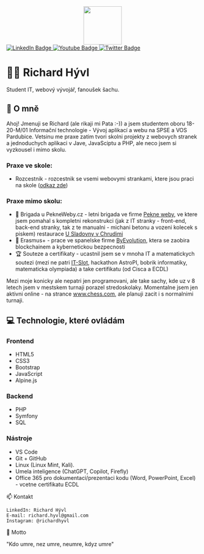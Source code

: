 <div id="header" align="center">
  <img src="https://media.giphy.com/media/M9gbBd9nbDrOTu1Mqx/giphy.gif" width="100"/>
</div>

<div id="badges">
  <a href="https://www.linkedin.com/in/richardhyvl/?originalSubdomain=cz">
    <img src="https://img.shields.io/badge/LinkedIn-blue?style=for-the-badge&logo=linkedin&logoColor=white" alt="LinkedIn Badge"/>
  </a>
  <a href="https://www.instagram.com/richardhyvl/">
    <img src="https://img.shields.io/badge/Instagram-E4405F?style=for-the-badge&logo=instagram&logoColor=white" alt="Youtube Badge"/>
  </a>
  <a href="https://x.com/projektantPata">
    <img src="https://img.shields.io/badge/X-000000?style=for-the-badge&logo=x&logoColor=white" alt="Twitter Badge"/>
  </a>
</div>

# 🧑‍💻 Richard Hývl
Student IT, webový vývojář, fanoušek šachu.

## 📖 O mně

Ahoj! Jmenuji se Richard (ale rikaji mi Pata :-)) a jsem studentem oboru 18-20-M/01 Informační technologie - Vývoj aplikací a webu na SPSE a VOS Pardubice. 
Vetsinu me praxe zatim tvori skolni projekty z webovych stranek a jednoduchych aplikaci v Jave, JavaSciptu a PHP, ale neco jsem si vyzkousel i mimo skolu.
### Praxe ve skole:
- Rozcestnik - rozcestnik se vsemi webovymi strankami, ktere jsou praci na skole ([odkaz zde](https://github.com/projektant-pata/SPSE-WP))
### Praxe mimo skolu:
-  💼 Brigada u PekneWeby.cz - letni brigada ve firme [Pekne weby](https://www.pekneweby.cz/), ve ktere jsem pomahal s kompletni rekonstrukci (jak z IT stranky - front-end, back-end stranky, tak z te manualni - michani betonu a vozeni kolecek s piskem) restaurace [U Sladovny v Chrudimi](https://www.usladovnychrudim.cz/) 
- 🚀 Erasmus+ - prace ve spanelske firme [ByEvolution](https://byevolution.com/), ktera se zaobira blockchainem a kybernetickou bezpecnosti
- 🏆 Souteze a certifikaty - ucastnil jsem se v mnoha IT a matematickych soutezi (mezi ne patri [IT-Slot](https://www.it-slot.cz/results/year/2021), hackathon AstroPI, bobrik informatiky, matematicka olympiada) a take certifikatu (od Cisca a ECDL)

Mezi moje konicky ale nepatri jen programovani, ale take sachy, kde uz v 8 letech jsem v mestskem turnaji porazel stredoskolaky. Momentalne jsem jen aktivni online - na strance www.chess.com, ale planuji zacit i s normalnimi turnaji.

## 💻 Technologie, které ovládám
### Frontend 
- HTML5
- CSS3
- Bootstrap
- JavaScript 
- Alpine.js

### Backend
- PHP 
- Symfony
- SQL

### Nástroje 
- VS Code
- Git + GitHub
- Linux (Linux Mint, Kali).
- Umela inteligence (ChatGPT, Copilot, Firefly)
- Office 365 pro dokumentaci/prezentaci kodu (Word, PowerPoint, Excel) - vcetne certifikatu ECDL

📫 Kontakt

    LinkedIn: Richard Hývl
    E-mail: richard.hyvl@gmail.com
    Instagram: @richardhyvl

📜 Motto

"Kdo umre,
nez umre,
neumre,
kdyz umre"
